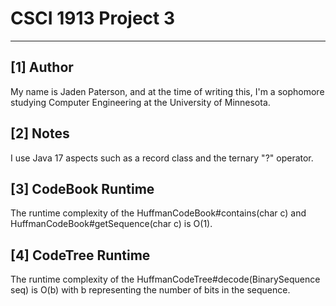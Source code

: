 # CSCI 1913 Project 3
***
## [1] Author
My name is Jaden Paterson, and at the time of writing this,
I'm a sophomore studying Computer Engineering at the University of Minnesota.
## [2] Notes
I use Java 17 aspects such as a record class and the ternary "?" operator.
## [3] CodeBook Runtime
The runtime complexity of the HuffmanCodeBook#contains(char c) and HuffmanCodeBook#getSequence(char c)
is O(1).
## [4] CodeTree Runtime
The runtime complexity of the HuffmanCodeTree#decode(BinarySequence seq)
is O(b) with b representing the number of bits in the sequence.